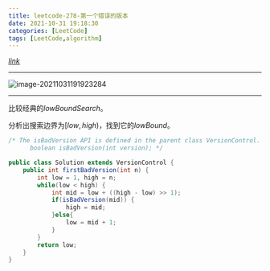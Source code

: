 ```yaml
---
title: leetcode-278-第一个错误的版本
date: 2021-10-31 19:18:30
categories: [LeetCode]
tags: [LeetCode,algorithm]
---
```


[$link$](https://leetcode-cn.com/problems/first-bad-version/)

<hr/>

![image-20211031191923284](https://gitee.com/cao_ziqiang/img/raw/master/20211031191923.png)

<hr/>

比较经典的$lowBoundSearch$。

分析出搜索边界为$[low,high)$，找到它的$lowBound$。

```java
/* The isBadVersion API is defined in the parent class VersionControl.
      boolean isBadVersion(int version); */

public class Solution extends VersionControl {
    public int firstBadVersion(int n) {
        int low = 1, high = n;
        while(low < high) {
            int mid = low + ((high - low) >> 1);
            if(isBadVersion(mid)) {
                high = mid;
            }else{
                low = mid + 1;
            }
        }
        return low;
    }
}
```


